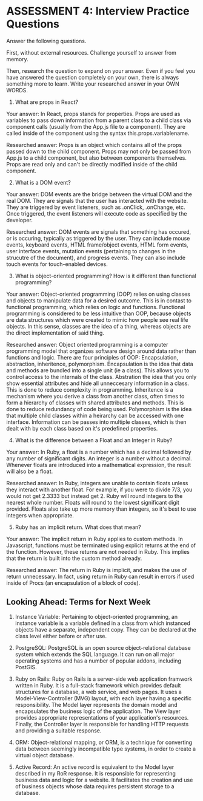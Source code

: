 # ASSESSMENT 4: Interview Practice Questions

Answer the following questions.

First, without external resources. Challenge yourself to answer from memory.

Then, research the question to expand on your answer. Even if you feel you have answered the question completely on your own, there is always something more to learn. Write your researched answer in your OWN WORDS.

1. What are props in React?

Your answer: In React, props stands for properties. Props are used as variables to pass down information from a parent class to a child class via component calls (usually from the App.js file to a component). They are called inside of the component using the syntax this.props.variablename.

Researched answer: Props is an object which contains all of the props passed down to the child component. Props may not only be passed from App.js to a child component, but also between components themselves. Props are read only and can't be directly modified inside of the child component.

2. What is a DOM event?

Your answer: DOM events are the bridge between the virtual DOM and the real DOM. They are signals that the user has interacted with the website. They are triggered by event listeners, such as .onClick, .onChange, etc. Once triggered, the event listeners will execute code as specified by the developer.

Researched answer: DOM events are signals that something has occured, or is occuring, typically as triggered by the user. They can include mouse events, keyboard events, HTML frame/object events, HTML form events, user interface events, mutation events (pertaining to changes in the strucutre of the document), and progress events. They can also include touch events for touch-enabled devices.

3. What is object-oriented programming? How is it different than functional programming?

Your answer: Object-oriented programming (OOP) relies on using classes and objects to manipulate data for a desired outcome. This is in contast to functional programming, which relies on logic and functions. Functional programming is considered to be less intuitive than OOP, because objects are data structures which were created to mimic how people see real life objects. In this sense, classes are the idea of a thing, whereas objects are the direct implementation of said thing.

Researched answer: Object oriented programming is a computer programming model that organizes software design around data rather than functions and logic. There are four principles of OOP: Encapsulation, abstraction, inheritence, polymorphism. Encapsulation is the idea that data and methods are bundled into a single unit (ie a class). This allows you to control access to the internals of the class. Abstration the idea that you only show essential attributes and hide all unneccesary information in a class. This is done to reduce complexity in programming. Inheritence is a mechanism where you derive a class from another class, often times to form a hierarchy of classes with shared attributes and methods. This is done to reduce redundancy of code being used. Polymorphism is the idea that multiple child classes within a heirarchy can be accessed with one interface. Information can be passes into multiple classes, which is then dealt with by each class based on it's predefined properties.

4. What is the difference between a Float and an Integer in Ruby?

Your answer: In Ruby, a float is a number which has a decimal followed by any number of significant digits. An integer is a number without a decimal. Whenever floats are introduced into a mathematical expression, the result will also be a float.

Researched answer: In Ruby, integers are unable to contain floats unless they interact with another float. For example, if you were to divide 7/3, you would not get 2.3333 but instead get 2. Ruby will round integers to the nearest whole number. Floats will round to the lowest significant digit provided. Floats also take up more memory than integers, so it's best to use integers when appropriate.

5. Ruby has an implicit return. What does that mean?

Your answer: The implicit return in Ruby applies to custom methods. In Javascript, functions must be terminated using explicit returns at the end of the function. However, these returns are not needed in Ruby. This implies that the return is built into the custom method already.

Researched answer: The return in Ruby is implicit, and makes the use of return unnecessary. In fact, using return in Ruby can result in errors if used inside of Procs (an encapsulation of a block of code).

## Looking Ahead: Terms for Next Week

1. Instance Variable: Pertaining to object-oriented programming, an instance variable is a variable defined in a class from which instanced objects have a separate, independent copy. They can be declared at the class level either before or after use.

2. PostgreSQL: PostgreSQL is an open source object-relational database system which extends the SQL language. It can run on all major operating systems and has a number of popular addons, including PostGIS.

3. Ruby on Rails: Ruby on Rails is a server-side web application framwork written in Ruby. It is a full-stack framework which provides default structures for a database, a web service, and web pages. It uses a Model-View-Controller (MVG) layout, with each layer having a specific responsibility. The Model layer represents the domain model and encapsulates the business logic of the application. The View layer provides appropriate representations of your application's resources. Finally, the Controller layer is responsible for handling HTTP requests and providing a suitable response.

4. ORM: Object-relational mapping, or ORM, is a technique for converting data between seemingly incompatible type systems, in order to create a virtual object database.

5. Active Record: An active record is equivalent to the Model layer described in my RoR response. It is responsible for representing business data and logic for a website. It facilitates the creation and use of business objects whose data requires persistent storage to a database.
